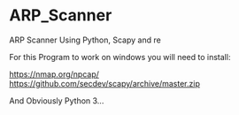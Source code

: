 # ARP_Scanner
ARP Scanner Using Python, Scapy and re 

For this Program to work on windows you will need to install:

https://nmap.org/npcap/
https://github.com/secdev/scapy/archive/master.zip

And Obviously Python 3... 

